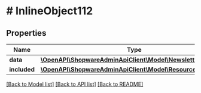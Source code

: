 # # InlineObject112

## Properties

Name | Type | Description | Notes
------------ | ------------- | ------------- | -------------
**data** | [**\OpenAPI\ShopwareAdminApiClient\Model\NewsletterRecipient**](NewsletterRecipient.md) |  | [optional]
**included** | [**\OpenAPI\ShopwareAdminApiClient\Model\Resource[]**](Resource.md) |  | [optional]

[[Back to Model list]](../../README.md#models) [[Back to API list]](../../README.md#endpoints) [[Back to README]](../../README.md)
